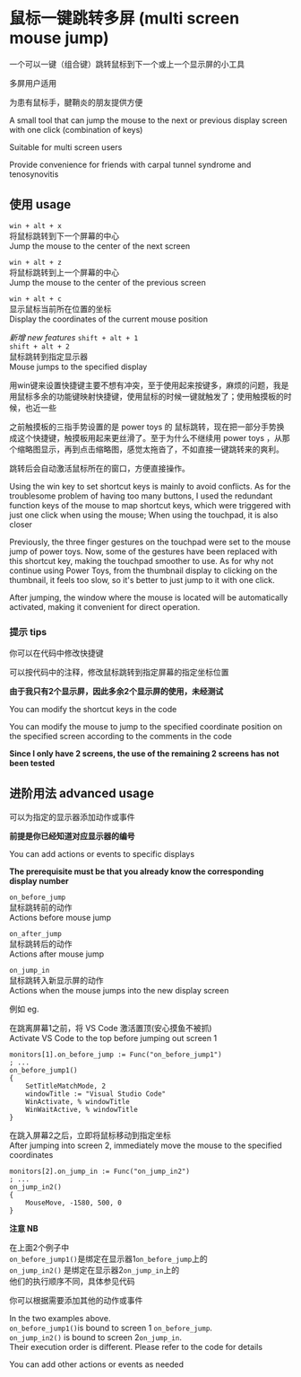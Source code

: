 # 鼠标一键跳转多屏 (multi screen mouse jump)

一个可以一键（组合键）跳转鼠标到下一个或上一个显示屏的小工具

多屏用户适用

为患有鼠标手，腱鞘炎的朋友提供方便  

A small tool that can jump the mouse to the next or previous display screen with one click (combination of keys)

Suitable for multi screen users

Provide convenience for friends with carpal tunnel syndrome and tenosynovitis  

## 使用 usage

`win + alt + x`  
  将鼠标跳转到下一个屏幕的中心  
  Jump the mouse to the center of the next screen  

`win + alt + z`  
  将鼠标跳转到上一个屏幕的中心  
  Jump the mouse to the center of the previous screen  

`win + alt + c`  
  显示鼠标当前所在位置的坐标  
  Display the coordinates of the current mouse position  

*新增 new features*
`shift + alt + 1`  
`shift + alt + 2`  
  鼠标跳转到指定显示器  
  Mouse jumps to the specified display  

用win键来设置快捷键主要不想有冲突，至于使用起来按键多，麻烦的问题，我是用鼠标多余的功能键映射快捷键，使用鼠标的时候一键就触发了；使用触摸板的时候，也近一些

之前触摸板的三指手势设置的是 power toys 的 鼠标跳转，现在把一部分手势换成这个快捷键，触摸板用起来更丝滑了。至于为什么不继续用 power toys ，从那个缩略图显示，再到点击缩略图，感觉太拖沓了，不如直接一键跳转来的爽利。  

跳转后会自动激活鼠标所在的窗口，方便直接操作。  

Using the win key to set shortcut keys is mainly to avoid conflicts. As for the troublesome problem of having too many buttons, I used the redundant function keys of the mouse to map shortcut keys, which were triggered with just one click when using the mouse; When using the touchpad, it is also closer

Previously, the three finger gestures on the touchpad were set to the mouse jump of power toys. Now, some of the gestures have been replaced with this shortcut key, making the touchpad smoother to use.
As for why not continue using Power Toys, from the thumbnail display to clicking on the thumbnail, it feels too slow, so it's better to just jump to it with one click.

After jumping, the window where the mouse is located will be automatically activated, making it convenient for direct operation.

### 提示 tips

你可以在代码中修改快捷键

可以按代码中的注释，修改鼠标跳转到指定屏幕的指定坐标位置

**由于我只有2个显示屏，因此多余2个显示屏的使用，未经测试**

You can modify the shortcut keys in the code

You can modify the mouse to jump to the specified coordinate position on the specified screen according to the comments in the code

**Since I only have 2 screens, the use of the remaining 2 screens has not been tested**

## 进阶用法 advanced usage

可以为指定的显示器添加动作或事件

**前提是你已经知道对应显示器的编号**

You can add actions or events to specific displays

**The prerequisite must be that you already know the corresponding display number**

`on_before_jump`  
  鼠标跳转前的动作  
  Actions before mouse jump

`on_after_jump`  
  鼠标跳转后的动作  
  Actions after mouse jump

`on_jump_in`  
  鼠标跳转入新显示屏的动作  
  Actions when the mouse jumps into the new display screen

例如 eg.

在跳离屏幕1之前，将 VS Code 激活置顶(安心摸鱼不被抓)  
Activate VS Code to the top before jumping out screen 1

```AutoHotkey
monitors[1].on_before_jump := Func("on_before_jump1")
; ...
on_before_jump1()
{
    SetTitleMatchMode, 2
    windowTitle := "Visual Studio Code"
    WinActivate, % windowTitle
    WinWaitActive, % windowTitle
}
```

在跳入屏幕2之后，立即将鼠标移动到指定坐标  
After jumping into screen 2, immediately move the mouse to the specified coordinates

```AutoHotkey
monitors[2].on_jump_in := Func("on_jump_in2")
; ...
on_jump_in2()
{
    MouseMove, -1580, 500, 0
}
```

**注意 NB**

在上面2个例子中  
`on_before_jump1()`是绑定在显示器1`on_before_jump`上的  
`on_jump_in2()` 是绑定在显示器2`on_jump_in`上的  
他们的执行顺序不同，具体参见代码

你可以根据需要添加其他的动作或事件

In the two examples above.  
`on_before_jump1()`is bound to screen 1 `on_before_jump`.   
`on_jump_in2()` is bound to screen 2`on_jump_in`.  
Their execution order is different. Please refer to the code for details

You can add other actions or events as needed